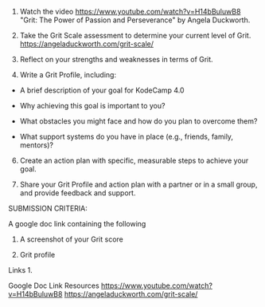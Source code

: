 1. Watch the video https://www.youtube.com/watch?v=H14bBuluwB8 "Grit: The Power of Passion and Perseverance" by Angela Duckworth.

2. Take the Grit Scale assessment to determine your current level of Grit. https://angeladuckworth.com/grit-scale/

3. Reflect on your strengths and weaknesses in terms of Grit.

4. Write a Grit Profile, including:

- A brief description of your goal for KodeCamp 4.0

- Why achieving this goal is important to you?

- What obstacles you might face and how do you plan to overcome them?

- What support systems do you have in place (e.g., friends, family, mentors)?

6. Create an action plan with specific, measurable steps to achieve your goal.

7. Share your Grit Profile and action plan with a partner or in a small group, and provide feedback and support.


 

SUBMISSION CRITERIA:

A google doc link containing the following

1. A screenshot of your Grit score

2. Grit profile

Links
1.

Google Doc Link
Resources
https://www.youtube.com/watch?v=H14bBuluwB8
https://angeladuckworth.com/grit-scale/